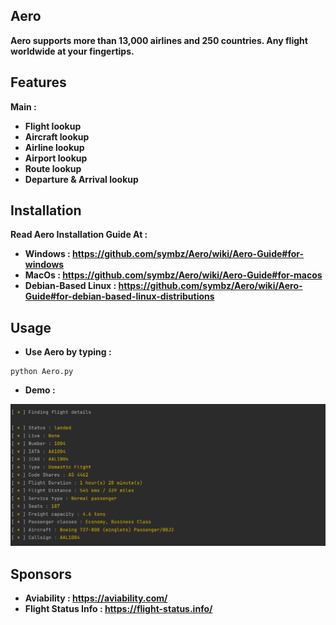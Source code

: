 ## Aero
**Aero supports more than 13,000 airlines and 250 countries. Any flight worldwide at your fingertips.**

## Features
**Main :**
* **Flight lookup**
* **Aircraft lookup**
* **Airline lookup**
* **Airport lookup**
* **Route lookup**
* **Departure & Arrival lookup**


## Installation
**Read Aero Installation Guide At :**
* **Windows : https://github.com/symbz/Aero/wiki/Aero-Guide#for-windows**
* **MacOs : https://github.com/symbz/Aero/wiki/Aero-Guide#for-macos**
* **Debian-Based Linux : https://github.com/symbz/Aero/wiki/Aero-Guide#for-debian-based-linux-distributions**

## Usage
* **Use Aero by typing :**
```
python Aero.py
```
* **Demo :**
<p align="center">
<img src="src/demo.png">
</p>

## Sponsors
* **Aviability : https://aviability.com/**
* **Flight Status Info : https://flight-status.info/**
